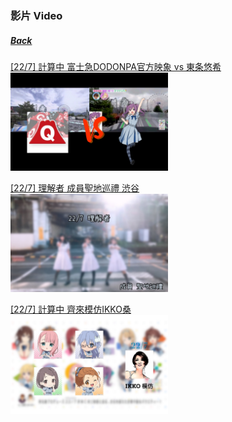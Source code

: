 ### 影片 Video
##### [Back](../HostsCreation.md)

[[22/7] 計算中 富士急DODONPA官方映象 vs 東条悠希](Dodonpa_Yuki.md)<br>
<img src="../../../Img/Hosts/Video/Dodonpa_Yuki.jpg" width="50%"><br>

[[22/7] 理解者 成員聖地巡禮 渋谷](Shibuya.md)<br>
<img src="../../../Img/Hosts/Video/Shibuya.jpg" width="50%"><br>

[[22/7] 計算中 齊來模仿IKKO桑](IKKO.md)<br>
<img src="../../../Img/Hosts/Video/IKKO.jpg" width="50%"><br>